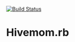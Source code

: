 [![Build Status](https://travis-ci.org/maketronica/hivemom.rb.svg?branch=master)](https://travis-ci.org/maketronica/hivemom.rb)

# Hivemom.rb
